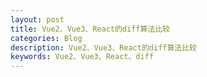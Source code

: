 ```yaml
---
layout: post
title: Vue2、Vue3、React的diff算法比较
categories: Blog
description: Vue2、Vue3、React的diff算法比较
keywords: Vue2、Vue3、React、diff
---
```


<!-- TODO -->
